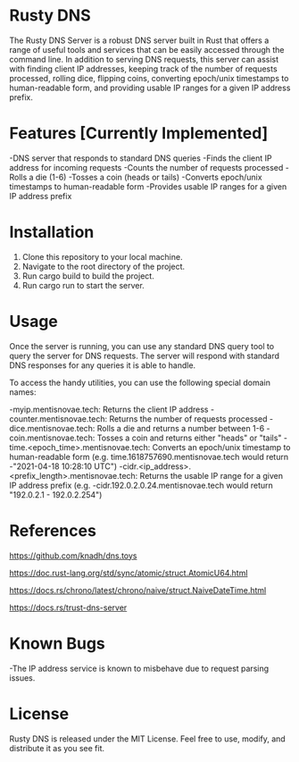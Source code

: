 # Rusty DNS

The Rusty DNS Server is a robust DNS server built in Rust that offers a range of useful tools and services that can be easily accessed through the command line. In addition to serving DNS requests, this server can assist with finding client IP addresses, keeping track of the number of requests processed, rolling dice, flipping coins, converting epoch/unix timestamps to human-readable form, and providing usable IP ranges for a given IP address prefix.

# Features [Currently Implemented]

-DNS server that responds to standard DNS queries
-Finds the client IP address for incoming requests
-Counts the number of requests processed
-Rolls a die (1-6)
-Tosses a coin (heads or tails)
-Converts epoch/unix timestamps to human-readable form
-Provides usable IP ranges for a given IP address prefix

# Installation

1. Clone this repository to your local machine.
2. Navigate to the root directory of the project.
3. Run cargo build to build the project.
4. Run cargo run to start the server.

# Usage

Once the server is running, you can use any standard DNS query tool to query the server for DNS requests. The server will respond with standard DNS responses for any queries it is able to handle.

To access the handy utilities, you can use the following special domain names:

-myip.mentisnovae.tech: Returns the client IP address
-counter.mentisnovae.tech: Returns the number of requests processed
-dice.mentisnovae.tech: Rolls a die and returns a number between 1-6
-coin.mentisnovae.tech: Tosses a coin and returns either "heads" or "tails"
-time.<epoch_time>.mentisnovae.tech: Converts an epoch/unix timestamp to human-readable form (e.g. time.1618757690.mentisnovae.tech would return -"2021-04-18 10:28:10 UTC")
-cidr.<ip_address>.<prefix_length>.mentisnovae.tech: Returns the usable IP range for a given IP address prefix (e.g. -cidr.192.0.2.0.24.mentisnovae.tech would return "192.0.2.1 - 192.0.2.254")

# References

https://github.com/knadh/dns.toys

https://doc.rust-lang.org/std/sync/atomic/struct.AtomicU64.html

https://docs.rs/chrono/latest/chrono/naive/struct.NaiveDateTime.html

https://docs.rs/trust-dns-server

# Known Bugs

-The IP address service is known to misbehave due to request parsing issues.

# License

Rusty DNS is released under the MIT License. Feel free to use, modify, and distribute it as you see fit.



